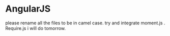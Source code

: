 AngularJS
=========
please rename all the files to be in camel case. try and integrate moment.js . Require.js i will do tomorrow.
